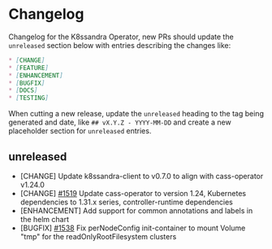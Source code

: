 # Changelog

Changelog for the K8ssandra Operator, new PRs should update the `unreleased` section below with entries describing the changes like:

```markdown
* [CHANGE]
* [FEATURE]
* [ENHANCEMENT]
* [BUGFIX]
* [DOCS]
* [TESTING]
```

When cutting a new release, update the `unreleased` heading to the tag being generated and date, like `## vX.Y.Z - YYYY-MM-DD` and create a new placeholder section for  `unreleased` entries.

## unreleased

* [CHANGE] []() Update k8ssandra-client to v0.7.0 to align with cass-operator v1.24.0
* [CHANGE] [#1519](https://github.com/k8ssandra/k8ssandra-operator/issues/1519) Update cass-operator to version 1.24, Kubernetes dependencies to 1.31.x series, controller-runtime dependencies
* [ENHANCEMENT] Add support for common annotations and labels in the helm chart
* [BUGFIX] [#1538](https://github.com/k8ssandra/k8ssandra-operator/issues/1538) Fix perNodeConfig init-container to mount Volume "tmp" for the readOnlyRootFilesystem clusters
